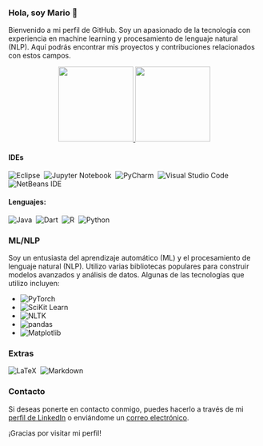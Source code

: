 ### Hola, soy Mario 👋

Bienvenido a mi perfil de GitHub. Soy un apasionado de la tecnología con experiencia en machine learning y procesamiento de lenguaje natural (NLP). Aquí podrás encontrar mis proyectos y contribuciones relacionados con estos campos.

<div align="center">
  <a href="https://github.com/TuUsuario">
    <img height="150em" src="https://github-readme-stats.vercel.app/api?username=TuUsuario&show_icons=true&theme=merko&include_all_commits=true&count_private=true"/>
    <img height="150em" src="https://github-readme-stats.vercel.app/api/top-langs/?username=TuUsuario&layout=compact"/>
  </a>
</div>

#### IDEs
![Eclipse](https://img.shields.io/badge/Eclipse-FE7A16.svg?style=for-the-badge&logo=Eclipse&logoColor=white)&nbsp;
![Jupyter Notebook](https://img.shields.io/badge/Jupyter-%23FA0F00.svg?style=for-the-badge&logo=Jupyter&logoColor=white)&nbsp;
![PyCharm](https://img.shields.io/badge/PyCharm-143?style=for-the-badge&logo=PyCharm&logoColor=black&color=black&labelColor=green)&nbsp;
![Visual Studio Code](https://img.shields.io/badge/Visual%20Studio%20Code-0078d7.svg?style=for-the-badge&logo=visual-studio-code&logoColor=white)&nbsp;
![NetBeans IDE](https://img.shields.io/badge/NetBeansIDE-1B6AC6.svg?style=for-the-badge&logo=apache-netbeans-ide&logoColor=white)&nbsp;

#### Lenguajes:
![Java](https://img.shields.io/badge/Java-ED8B00?style=for-the-badge&logo=java&logoColor=white)&nbsp;
![Dart](https://img.shields.io/badge/Dart-%230175C2.svg?style=for-the-badge&logo=dart&logoColor=white)&nbsp;
![R](https://img.shields.io/badge/R-%23276DC3.svg?style=for-the-badge&logo=r&logoColor=white)&nbsp;
![Python](https://img.shields.io/badge/Python-3776AB?style=for-the-badge&logo=python&logoColor=white)&nbsp;

### ML/NLP

Soy un entusiasta del aprendizaje automático (ML) y el procesamiento de lenguaje natural (NLP). Utilizo varias bibliotecas populares para construir modelos avanzados y análisis de datos. Algunas de las tecnologías que utilizo incluyen:

- ![PyTorch](https://img.shields.io/badge/PyTorch-%23EE4C2C.svg?style=for-the-badge&logo=PyTorch&logoColor=white)
- ![SciKit Learn](https://img.shields.io/badge/SciKit%20Learn-%23F7931E.svg?style=for-the-badge&logo=scikit-learn&logoColor=white)
- ![NLTK](https://img.shields.io/badge/NLTK-%234A4A4A.svg?style=for-the-badge&logo=NLTK&logoColor=white)
- ![pandas](https://img.shields.io/badge/pandas-%23150458.svg?style=for-the-badge&logo=pandas&logoColor=white)
- ![Matplotlib](https://img.shields.io/badge/matplotlib-%23FFFFFF.svg?style=for-the-badge&logo=Matplotlib&logoColor=white)


### Extras 
![LaTeX](https://img.shields.io/badge/LaTeX-%23008080.svg?style=for-the-badge&logo=LaTeX&logoColor=white)&nbsp;
![Markdown](https://img.shields.io/badge/Markdown-%23000000.svg?style=for-the-badge&logo=Markdown&logoColor=white)&nbsp;

### Contacto

Si deseas ponerte en contacto conmigo, puedes hacerlo a través de mi [perfil de LinkedIn](https://www.linkedin.com/in/TuPerfilLinkedIn/) o enviándome un [correo electrónico](mailto:TuCorreo@ejemplo.com).

¡Gracias por visitar mi perfil!
